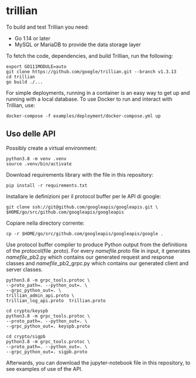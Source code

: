 # trillian
To build and test Trillian you need:
- Go 1.14 or later
- MySQL or MariaDB to provide the data storage layer

To fetch the code, dependencies, and build Trillian, run the following:
```
export GO111MODULE=auto
git clone https://github.com/google/trillian.git --branch v1.3.13
cd trillian
go build ./...
```

For simple deployments, running in a container is an easy way to get up and running with a local database. To use Docker to run and interact with Trillian, use:
```
docker-compose -f examples/deployment/docker-compose.yml up
```

## Uso delle API
Possibly create a virtual environment:
```
python3.8 -m venv .venv
source .venv/bin/activate
```
Download requirements library with the file in this repository:
```
pip install -r requirements.txt
```
Installare le definizioni per il protocol buffer per le API di google:
```
git clone ssh://git@github.com/googleapis/googleapis.git \
$HOME/go/src/github.com/googleapis/googleapis
```
Copiare nella directory corrente:
```
cp -r $HOME/go/src/github.com/googleapis/googleapis/google .
```
Use protocol buffer compiler to produce Python output from the definitions of the protocol(file .proto). For every *namefile*.proto file in input, it generates *namefile*_pb2.py which contains our generated request and response classes and *namefile*_pb2_grpc.py which contains our generated client and server classes.
```
python3.8 -m grpc_tools.protoc \
--proto_path=. --python_out=. \
--grpc_python_out=. \
trillian_admin_api.proto \
trillian_log_api.proto	trillian.proto 

cd crypto/keyspb
python3.8 -m grpc_tools.protoc \
--proto_path=. --python_out=. \
--grpc_python_out=. keyspb.proto

cd crypto/sigpb
python3.8 -m grpc_tools.protoc \
--proto_path=. --python_out=. \
--grpc_python_out=. sigpb.proto
```
Afterwards, you can download the jupyter-notebook file in this repository, to see examples of use of the API.
